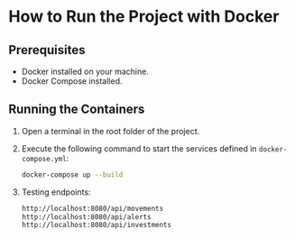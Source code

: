 # How to Run the Project with Docker

## Prerequisites
- Docker installed on your machine.
- Docker Compose installed.

## Running the Containers

1. Open a terminal in the root folder of the project.

2. Execute the following command to start the services defined in `docker-compose.yml`:

   ```bash
   docker-compose up --build
3. Testing endpoints:
   ```bash
   http://localhost:8080/api/movements
   http://localhost:8080/api/alerts
   http://localhost:8080/api/investments
